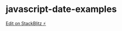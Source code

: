 # javascript-date-examples

[Edit on StackBlitz ⚡️](https://stackblitz.com/edit/javascript-date-examples)
